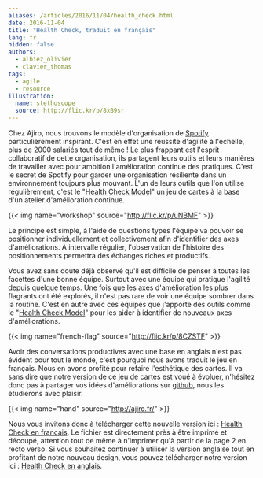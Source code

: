 ```yaml
---
aliases: /articles/2016/11/04/health_check.html
date: 2016-11-04
title: "Health Check, traduit en français"
lang: fr
hidden: false
authors:
  - albiez_olivier
  - clavier_thomas
tags:
  - agile
  - resource
illustration:
  name: stethoscope
  source: http://flic.kr/p/8xB9sr
---
```


Chez Ajiro, nous trouvons le modèle d'organisation de [Spotify] particulièrement inspirant. C'est en effet une réussite d'agilité à l'échelle, plus de 2000 salariés tout de même ! Le plus frappant est l'esprit collaboratif de cette organisation, ils partagent leurs outils et leurs manières de travailler avec pour ambition l'amélioration continue des pratiques. C'est le secret de Spotify pour garder une organisation résiliente dans un environnement toujours plus mouvant. L'un de leurs outils que l'on utilise régulièrement, c'est le "[Health Check Model]" un jeu de cartes à la base d'un atelier d'amélioration continue.

{{< img name="workshop" source="http://flic.kr/p/uNBMF" >}}

Le principe est simple, à l'aide de questions types l'équipe va pouvoir se positionner individuellement et collectivement afin d'identifier des axes d'améliorations. À intervalle régulier, l'observation de l'histoire des positionnements permettra des échanges riches et productifs.

Vous avez sans doute déjà observé qu'il est difficile de penser à toutes les facettes d'une bonne équipe. Surtout avec une équipe qui pratique l'agilité depuis quelque temps. Une fois que les axes d'amélioration les plus flagrants ont été explorés, il n'est pas rare de voir une équipe sombrer dans la routine. C'est en autre avec ces équipes que j'apporte des outils comme le "[Health Check Model]" pour les aider à identifier de nouveaux axes d'améliorations.

{{< img name="french-flag" source="http://flic.kr/p/8CZSTF" >}}

Avoir des conversations productives avec une base en anglais n'est pas évident pour tout le monde, c'est pourquoi nous avons traduit le jeu en français. Nous en avons profité pour refaire l'esthétique des cartes. Il va sans dire que notre version de ce jeu de cartes est voué à évoluer, n'hésitez donc pas à partager vos idées d'améliorations sur [github](https://github.com/ajiro-fr/publications), nous les étudierons avec plaisir.

{{< img name="hand" source="http://ajiro.fr/" >}}

Nous vous invitons donc à télécharger cette nouvelle version ici : [Health Check en français]. Le fichier est directement près à être imprimé et découpé, attention tout de même à n'imprimer qu'à partir de la page 2 en recto verso.
Si vous souhaitez continuer à utiliser la version anglaise tout en profitant de notre nouveau design, vous pouvez télécharger notre version ici : [Health Check en anglais].


[Spotify]:  https://labs.spotify.com/
[Health Check Model]:  https://labs.spotify.com/2014/09/16/squad-health-check-model/
[Health Check en français]: /games/health_check/health-check-fr.pdf
[Health Check en anglais]: /games/health_check/health-check-en.pdf
